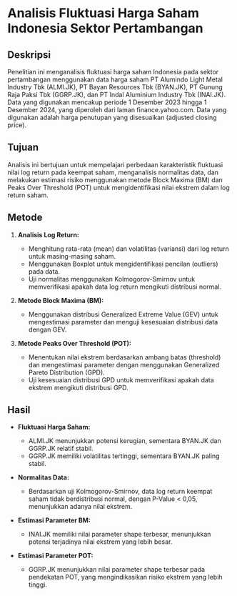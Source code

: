 # Analisis Fluktuasi Harga Saham Indonesia Sektor Pertambangan

## Deskripsi
Penelitian ini menganalisis fluktuasi harga saham Indonesia pada sektor pertambangan menggunakan data harga saham PT Alumindo Light Metal Industry Tbk (ALMI.JK), PT Bayan Resources Tbk (BYAN.JK), PT Gunung Raja Paksi Tbk (GGRP.JK), dan PT Indal Aluminium Industry Tbk (INAI.JK). Data yang digunakan mencakup periode 1 Desember 2023 hingga 1 Desember 2024, yang diperoleh dari laman finance.yahoo.com. Data yang digunakan adalah harga penutupan yang disesuaikan (adjusted closing price).

## Tujuan
Analisis ini bertujuan untuk mempelajari perbedaan karakteristik fluktuasi nilai log return pada keempat saham, menganalisis normalitas data, dan melakukan estimasi risiko menggunakan metode Block Maxima (BM) dan Peaks Over Threshold (POT) untuk mengidentifikasi nilai ekstrem dalam log return saham.

## Metode
1. **Analisis Log Return:**
   - Menghitung rata-rata (mean) dan volatilitas (variansi) dari log return untuk masing-masing saham.
   - Menggunakan Boxplot untuk mengidentifikasi pencilan (outliers) pada data.
   - Uji normalitas menggunakan Kolmogorov-Smirnov untuk memverifikasi apakah data log return mengikuti distribusi normal.

2. **Metode Block Maxima (BM):**
   - Menggunakan distribusi Generalized Extreme Value (GEV) untuk mengestimasi parameter dan menguji kesesuaian distribusi data dengan GEV.

3. **Metode Peaks Over Threshold (POT):**
   - Menentukan nilai ekstrem berdasarkan ambang batas (threshold) dan mengestimasi parameter dengan menggunakan Generalized Pareto Distribution (GPD).
   - Uji kesesuaian distribusi GPD untuk memverifikasi apakah data ekstrem mengikuti distribusi GPD.

## Hasil
- **Fluktuasi Harga Saham:**
  - ALMI.JK menunjukkan potensi kerugian, sementara BYAN.JK dan GGRP.JK relatif stabil.
  - GGRP.JK memiliki volatilitas tertinggi, sementara BYAN.JK paling stabil.

- **Normalitas Data:**
  - Berdasarkan uji Kolmogorov-Smirnov, data log return keempat saham tidak berdistribusi normal, dengan P-Value < 0,05, menunjukkan adanya nilai ekstrem.

- **Estimasi Parameter BM:**
  - INAI.JK memiliki nilai parameter shape terbesar, menunjukkan potensi terjadinya nilai ekstrem yang lebih besar.

- **Estimasi Parameter POT:**
  - GGRP.JK menunjukkan nilai parameter shape terbesar pada pendekatan POT, yang mengindikasikan risiko ekstrem yang lebih tinggi.
